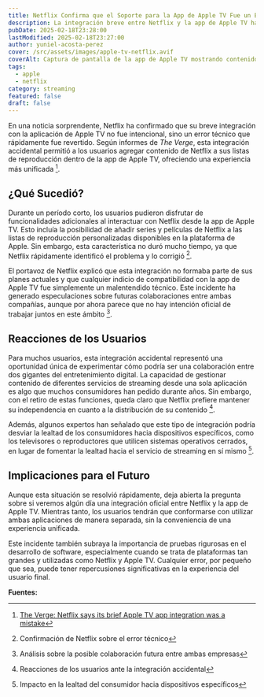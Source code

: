 ```yaml
---
title: Netflix Confirma que el Soporte para la App de Apple TV Fue un Error
description: La integración breve entre Netflix y la app de Apple TV ha sido confirmada como un error por parte de Netflix, dejando a los usuarios sorprendidos.
pubDate: 2025-02-18T23:28:00
lastModified: 2025-02-18T23:27:00
author: yuniel-acosta-perez
cover: /src/assets/images/apple-tv-netflix.avif
coverAlt: Captura de pantalla de la app de Apple TV mostrando contenido de Netflix antes del retiro del soporte.
tags:
  - apple
  - netflix
category: streaming
featured: false
draft: false
---
```

En una noticia sorprendente, Netflix ha confirmado que su breve integración con la aplicación de Apple TV no fue intencional, sino un error técnico que rápidamente fue revertido. Según informes de _The Verge_, esta integración accidental permitió a los usuarios agregar contenido de Netflix a sus listas de reproducción dentro de la app de Apple TV, ofreciendo una experiencia más unificada [^1].

## ¿Qué Sucedió?

Durante un período corto, los usuarios pudieron disfrutar de funcionalidades adicionales al interactuar con Netflix desde la app de Apple TV. Esto incluía la posibilidad de añadir series y películas de Netflix a las listas de reproducción personalizadas disponibles en la plataforma de Apple. Sin embargo, esta característica no duró mucho tiempo, ya que Netflix rápidamente identificó el problema y lo corrigió [^2].

El portavoz de Netflix explicó que esta integración no formaba parte de sus planes actuales y que cualquier indicio de compatibilidad con la app de Apple TV fue simplemente un malentendido técnico. Este incidente ha generado especulaciones sobre futuras colaboraciones entre ambas compañías, aunque por ahora parece que no hay intención oficial de trabajar juntos en este ámbito [^3].

## Reacciones de los Usuarios

Para muchos usuarios, esta integración accidental representó una oportunidad única de experimentar cómo podría ser una colaboración entre dos gigantes del entretenimiento digital. La capacidad de gestionar contenido de diferentes servicios de streaming desde una sola aplicación es algo que muchos consumidores han pedido durante años. Sin embargo, con el retiro de estas funciones, queda claro que Netflix prefiere mantener su independencia en cuanto a la distribución de su contenido [^4].

Además, algunos expertos han señalado que este tipo de integración podría desviar la lealtad de los consumidores hacia dispositivos específicos, como los televisores o reproductores que utilicen sistemas operativos cerrados, en lugar de fomentar la lealtad hacia el servicio de streaming en sí mismo [^5].

## Implicaciones para el Futuro

Aunque esta situación se resolvió rápidamente, deja abierta la pregunta sobre si veremos algún día una integración oficial entre Netflix y la app de Apple TV. Mientras tanto, los usuarios tendrán que conformarse con utilizar ambas aplicaciones de manera separada, sin la conveniencia de una experiencia unificada.

Este incidente también subraya la importancia de pruebas rigurosas en el desarrollo de software, especialmente cuando se trata de plataformas tan grandes y utilizadas como Netflix y Apple TV. Cualquier error, por pequeño que sea, puede tener repercusiones significativas en la experiencia del usuario final.

 **Fuentes:**

[^1]: [The Verge: Netflix says its brief Apple TV app integration was a mistake](https://www.theverge.com/news/613307/netflix-apple-tv-app-support-mistake)

[^2]: Confirmación de Netflix sobre el error técnico

[^3]: Análisis sobre la posible colaboración futura entre ambas empresas

[^4]: Reacciones de los usuarios ante la integración accidental

[^5]: Impacto en la lealtad del consumidor hacia dispositivos específicos
